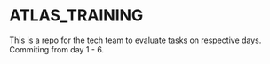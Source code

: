# ATLAS_TRAINING
This is a repo for the tech team to evaluate tasks on respective days. Commiting from day 1 - 6.
